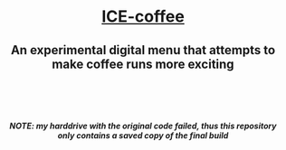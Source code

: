 <div align="center">
    <h1><b><a href="https://daneharrison.github.io/ICE-coffee/">ICE-coffee</a></b></h1>
<h2>An experimental digital menu that attempts to make coffee runs more exciting</h2>

<br>
<br>
<br>

<h5>NOTE: my harddrive with the original code failed, thus this repository only contains a saved copy of the final build</h5>
</div>
